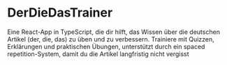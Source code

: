 # DerDieDasTrainer
Eine React-App in TypeScript, die dir hilft, das Wissen über die deutschen Artikel (der, die, das) zu üben und zu verbessern. Trainiere mit Quizzen, Erklärungen und praktischen Übungen, unterstützt durch ein spaced repetition-System, damit du die Artikel langfristig nicht vergisst
